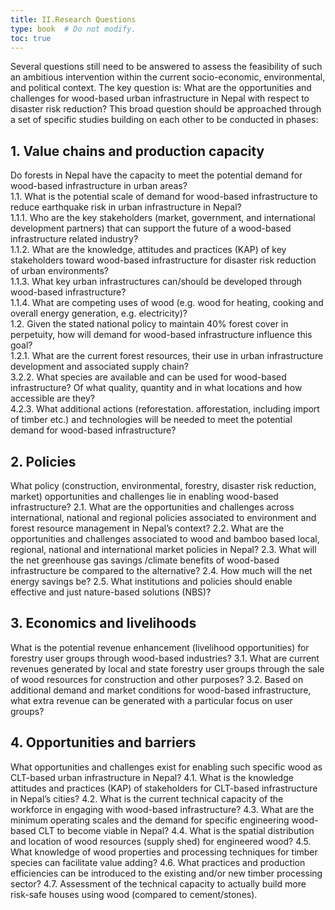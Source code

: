 ```yaml
---
title: II.Research Questions
type: book  # Do not modify.
toc: true
---
```

Several questions still need to be answered to assess the feasibility of such an ambitious intervention within the current socio-economic, environmental, and political context. The key question is: What are the opportunities and challenges for wood-based urban infrastructure in Nepal with respect to disaster risk reduction? This broad question should be approached through a set of specific studies building on each other to be conducted in phases: 

## 1.	Value chains and production capacity
   Do forests in Nepal have the capacity to meet the potential demand for wood-based infrastructure in urban areas? \
    1.1.  What is the potential scale of demand for wood-based infrastructure to reduce earthquake risk in urban infrastructure in Nepal?\
      1.1.1.  Who are the key stakeholders (market, government, and international development partners) that can support the future of a wood-based infrastructure related industry?\
      1.1.2.  What are the knowledge, attitudes and practices (KAP) of key stakeholders toward wood-based infrastructure for disaster risk reduction of urban environments?\
      1.1.3.  What key urban infrastructures can/should be developed through wood-based infrastructure?\
      1.1.4.  What are competing uses of wood (e.g. wood for heating, cooking and overall energy generation, e.g. electricity)?\
    1.2.  Given the stated national policy to maintain 40% forest cover in perpetuity, how will demand for wood-based infrastructure influence this goal?\
      1.2.1.  What are the current forest resources, their use in urban infrastructure development and associated supply chain?\
      3.2.2.  What species are available and can be used for wood-based infrastructure? Of what quality, quantity and in what locations and how accessible are they?\
      4.2.3.  What additional actions (reforestation. afforestation, including import of timber etc.) and technologies will be needed to meet the potential demand for wood-based infrastructure?

## 2.	Policies
   What policy (construction, environmental, forestry, disaster risk reduction, market) opportunities and challenges lie in enabling wood-based infrastructure?
  2.1.	 What are the opportunities and challenges across international, national and regional policies associated to environment and forest resource management in Nepal’s context? 
  2.2.	What are the opportunities and challenges associated to wood and bamboo based local, regional, national and international market policies in Nepal?
  2.3.	What will the net greenhouse gas savings /climate benefits of wood-based infrastructure be compared to the alternative?
  2.4.	How much will the net energy savings be?
  2.5.	What institutions and policies should enable effective and just nature-based solutions (NBS)?

## 3.	Economics and livelihoods
   What is the potential revenue enhancement (livelihood opportunities) for forestry user groups through wood-based industries?
  3.1.	What are current revenues generated by local and state forestry user groups through the sale of wood resources for construction and other purposes?
  3.2.	Based on additional demand and market conditions for wood-based infrastructure, what extra revenue can be generated with a particular focus on user groups?

## 4.	Opportunities and barriers
   What opportunities and challenges exist for enabling such specific wood as CLT-based urban infrastructure in Nepal?
  4.1.	What is the knowledge attitudes and practices (KAP) of stakeholders for CLT-based infrastructure in Nepal’s cities?
  4.2.	What is the current technical capacity of the workforce in engaging with wood-based infrastructure?
  4.3.	What are the minimum operating scales and the demand for specific engineering wood-based CLT to become viable in Nepal?
  4.4.	What is the spatial distribution and location of wood resources (supply shed) for engineered wood?
  4.5.	What knowledge of wood properties and processing techniques for timber species can facilitate value adding?
  4.6.	What practices and production efficiencies can be introduced to the existing and/or new timber processing sector?
  4.7.	Assessment of the technical capacity to actually build more risk-safe houses using wood (compared to cement/stones).
